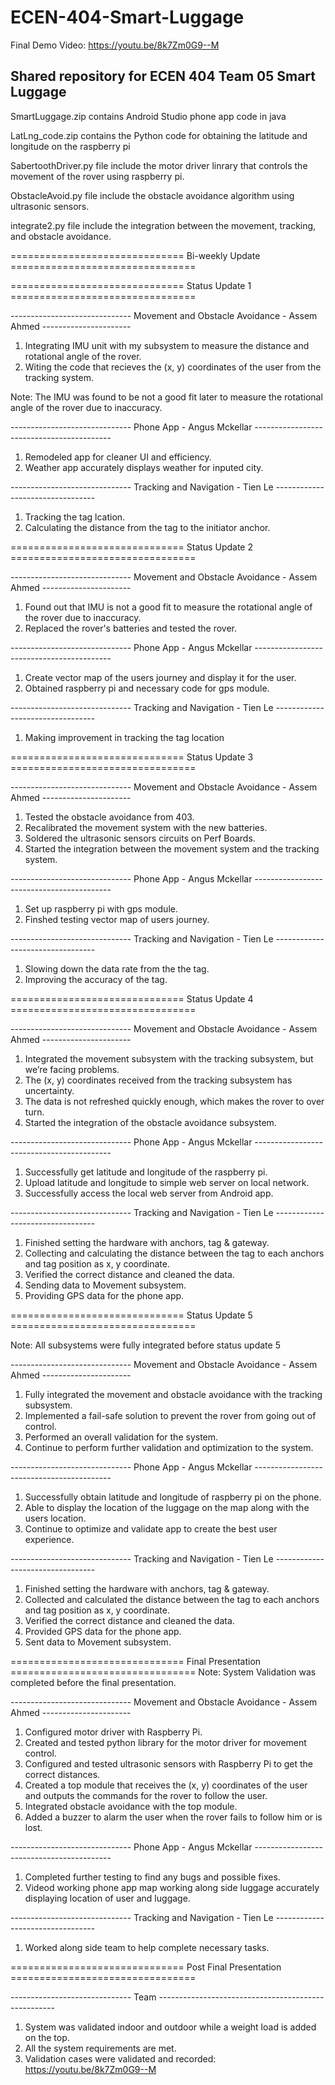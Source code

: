 # ECEN-404-Smart-Luggage 
Final Demo Video: https://youtu.be/8k7Zm0G9--M
## Shared repository for ECEN 404 Team 05 Smart Luggage  

SmartLuggage.zip contains Android Studio phone app code in java  

LatLng_code.zip contains the Python code for obtaining the latitude and longitude on the raspberry pi  

SabertoothDriver.py file include the motor driver linrary that controls the movement of the rover using raspberry pi.

ObstacleAvoid.py file include the obstacle avoidance algorithm using ultrasonic sensors.

integrate2.py file include the integration between the movement, tracking, and obstacle avoidance.


============================== Bi-weekly Update ================================

============================== Status Update 1  ================================

------------------------------ Movement and Obstacle Avoidance  - Assem Ahmed ----------------------

1. Integrating IMU unit with my subsystem to measure the distance and rotational angle of the rover.
2. Witing the code that recieves the (x, y) coordinates of the user from the tracking system.

Note: The IMU was found to be not a good fit later to measure the rotational angle of the rover due to inaccuracy.

------------------------------ Phone App - Angus Mckellar ------------------------------------------

1. Remodeled app for cleaner UI and efficiency.  
2. Weather app accurately displays weather for inputed city.  

------------------------------ Tracking and Navigation  - Tien Le ---------------------------------
1. Tracking the tag lcation. 
2. Calculating the distance from the tag to the initiator anchor.


============================== Status Update 2  ================================

------------------------------ Movement and Obstacle Avoidance  - Assem Ahmed ----------------------

1. Found out that IMU is not a good fit to measure the rotational angle of the rover due to inaccuracy.
2. Replaced the rover's batteries and tested the rover.

------------------------------ Phone App - Angus Mckellar ------------------------------------------

1. Create vector map of the users journey and display it for the user.  
2. Obtained raspberry pi and necessary code for gps module.  

------------------------------ Tracking and Navigation  - Tien Le ---------------------------------

1. Making improvement in tracking the tag location

============================== Status Update 3  ================================

------------------------------ Movement and Obstacle Avoidance  - Assem Ahmed ----------------------

1. Tested the obstacle avoidance from 403.
2. Recalibrated the movement system with the new batteries.
3. Soldered the ultrasonic sensors circuits on Perf Boards.
4. Started the integration between the movement system and the tracking system.

------------------------------ Phone App - Angus Mckellar ------------------------------------------

1. Set up raspberry pi with gps module.  
2. Finshed testing vector map of users journey.  

------------------------------ Tracking and Navigation  - Tien Le ---------------------------------
1. Slowing down the data rate from the the tag.
2. Improving the accuracy of the tag.


============================== Status Update 4  ================================

------------------------------ Movement and Obstacle Avoidance  - Assem Ahmed ----------------------
1. Integrated the movement subsystem with the tracking subsystem, but we’re facing problems.
2. The (x, y) coordinates received from the tracking subsystem has uncertainty. 
3. The data is not refreshed quickly enough, which makes the rover to over turn.
4. Started the integration of the obstacle avoidance subsystem.

------------------------------ Phone App - Angus Mckellar ------------------------------------------
1. Successfully get latitude and longitude of the raspberry pi.
2. Upload latitude and longitude to simple web server on local network.
3. Successfully access the local web server from Android app.

------------------------------ Tracking and Navigation  - Tien Le ---------------------------------
1. Finished setting the hardware with anchors, tag & gateway.
2. Collecting and calculating the distance between the tag to each anchors and tag position as x, y coordinate.
3. Verified the correct distance and cleaned the data.
4. Sending data to Movement subsystem.
5. Providing GPS data for the phone app.

============================== Status Update 5  ================================

Note: All subsystems were fully integrated before status update 5

------------------------------ Movement and Obstacle Avoidance  - Assem Ahmed ----------------------

1. Fully integrated the movement and obstacle avoidance with the tracking subsystem. 
2. Implemented a fail-safe solution to prevent the rover from going out of control.
3. Performed an overall validation for the system.
4. Continue to perform further validation and optimization to the system.

------------------------------ Phone App - Angus Mckellar ------------------------------------------

1. Successfully obtain latitude and longitude of raspberry pi on the phone.
2. Able to display the location of the luggage on the map along with the users location.
3. Continue to optimize and validate app to create the best user experience.

------------------------------ Tracking and Navigation  - Tien Le ---------------------------------

1. Finished setting the hardware with anchors, tag & gateway.
2. Collected and calculated the distance between the tag to each anchors and tag position as x, y coordinate.
3. Verified the correct distance and cleaned the data.
4. Provided GPS data for the phone app.
5. Sent data to Movement subsystem.

============================== Final Presentation  ================================
Note: System Validation was completed before the final presentation.

------------------------------ Movement and Obstacle Avoidance  - Assem Ahmed ----------------------
1. Configured motor driver with Raspberry Pi.
2. Created and tested python library for the motor driver for movement control.
3. Configured and tested ultrasonic sensors with Raspberry Pi to get the correct distances.
4. Created a top module that receives the (x, y) coordinates of the user and outputs the commands for the rover to follow the user.
5. Integrated obstacle avoidance with the top module.
6. Added a buzzer to alarm the user when the rover fails to follow him or is lost.

------------------------------ Phone App - Angus Mckellar ------------------------------------------
1. Completed further testing to find any bugs and possible fixes.
2. Videod working phone app map working along side luggage accurately displaying location of user and luggage.

------------------------------ Tracking and Navigation  - Tien Le ---------------------------------
1. Worked along side team to help complete necessary tasks.


============================== Post Final Presentation  ================================

------------------------------ Team ----------------------------------------------------
1. System was validated indoor and outdoor while a weight load is added on the top.
2. All the system requirements are met.
3. Validation cases were validated and recorded: https://youtu.be/8k7Zm0G9--M



